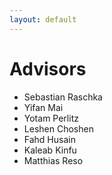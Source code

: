 ```yaml
---
layout: default
---
```


# Advisors

* Sebastian Raschka
* Yifan Mai
* Yotam Perlitz
* Leshen Choshen
* Fahd Husain
* Kaleab Kinfu
* Matthias Reso

<br />
